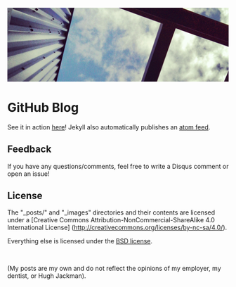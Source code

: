 ![](https://raw.githubusercontent.com/abstractOwl/abstractOwl.github.io/master/_images/front.jpg)

# GitHub Blog

See it in action [here](https://abstractOwl.github.io)! Jekyll also
automatically publishes an [atom feed](/atom.xml).

## Feedback

If you have any questions/comments, feel free to write a Disqus comment or
open an issue!


## License

The "_posts/" and "_images" directories and their contents are licensed under a
[Creative Commons Attribution-NonCommercial-ShareAlike 4.0 International License]
(http://creativecommons.org/licenses/by-nc-sa/4.0/).

Everything else is licensed under the [BSD license](LICENSE).

<br />

(My posts are my own and do not reflect the opinions of my employer,
 my dentist, or Hugh Jackman).
